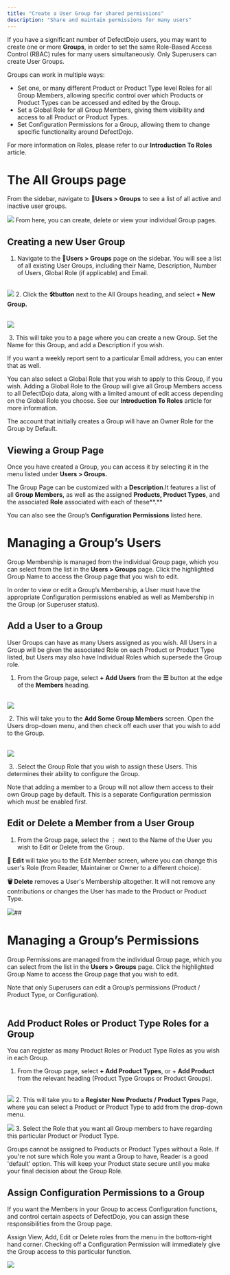 ```yaml
---
title: "Create a User Group for shared permissions"
description: "Share and maintain permissions for many users"
---
```


If you have a significant number of DefectDojo users, you may want to create one or more **Groups**, in order to set the same Role\-Based Access Control (RBAC) rules for many users simultaneously. Only Superusers can create User Groups.



Groups can work in multiple ways:


* Set one, or many different Product or Product Type level Roles for all Group Members, allowing specific control over which Products or Product Types can be accessed and edited by the Group.
* Set a Global Role for all Group Members, giving them visibility and access to all Product or Product Types.
* Set Configuration Permissions for a Group, allowing them to change specific functionality around DefectDojo.

For more information on Roles, please refer to our **Introduction To Roles** article.



# The All Groups page


From the sidebar, navigate to 👤**Users \> Groups** to see a list of all active and inactive user groups. 



![](https://defectdojo-inc.intercom-attachments-7.com/i/o/921079761/712571bc01294b06a69f4a75/MyDzT_XoLuguPYYu-jYuxHDf7urnjOypLok54WxCA88r1caHioJ_AjU6g0cp-XeoHXWVOSQdq2TlSc1J5H78RlccvDMyFv0paQAtHvabw6c5cnl3R8Y1sj3if2Ni0Q4a1DhCckGQEJ0uhCZSa-x-rYQ?expires=1729720800&signature=266260581e0d4dea599e0f18ee5a36005c4ea8acc2dcd882f80001d2752c5e70&req=fSImFs53modeFb4f3HP0gKKxkEmyAyXmnaNXsirSbxKVavgPKGJu2ESwFp86%0ApfI%3D%0A)
From here, you can create, delete or view your individual Group pages.



## Creating a new User Group


1. Navigate to the 👤**Users \> Groups** page on the sidebar. You will see a list of all existing User Groups, including their Name, Description, Number of Users, Global Role (if applicable) and Email.  
​


![](https://defectdojo-inc.intercom-attachments-7.com/i/o/921079764/e30476ab659d14a4f8757289/2dNPkv1wOi5PKzWKBbWVvPTtaKfJVqDGYfpaF74xInRWSZqXC_b-TIElh4WAfrkAdpne7Iui1DbJh0_zEw4-FCAYyD9KSbKynTS82C_pCU1ygmAfWCn5OzJIuWNPjrq2tDHi6vmXrICShlKpLK5dXac?expires=1729720800&signature=e0878a84fe1fee82d3ba86986d0773bedb5ce7452830733df051888410677502&req=fSImFs53modbFb4f3HP0gGswuHXW7%2FYi8FztZDlHEplrynEg2twBM0Ox%2BfWb%0A5u4%3D%0A)
2. Click the **🛠️button** next to the All Groups heading, and select **\+ New Group.**   
​


![](https://defectdojo-inc.intercom-attachments-7.com/i/o/921079767/0ccb7d312491d6a541473120/rVrL3MqVwr5qbaaoRSXLbbkjCqUk8CaIoOrjsWz8D4jKQICS2FfubQrGG-bI9lVgck4I3d507JqxEyOTA5dLpBTwT1QLmZieJp4TLy4L4DrEuTJ_7BuCDEW7nSG5I0pfNnY1NHl4ApaX5Ln5VgMzfuk?expires=1729720800&signature=9875e736e82c53498d7c86ad3ab57906af97f64534b3f5db88529e6719ba35ff&req=fSImFs53modYFb4f3HP0gCD3rTq2mqi%2FFPfIxL%2Bxb1q9ZM%2BZers2Kue24YVe%0AMxg%3D%0A)
  
​
3. This will take you to a page where you can create a new Group. Set the Name for this Group, and add a Description if you wish.  
  
If you want a weekly report sent to a particular Email address, you can enter that as well.  
  
You can also select a Global Role that you wish to apply to this Group, if you wish. Adding a Global Role to the Group will give all Group Members access to all DefectDojo data, along with a limited amount of edit access depending on the Global Role you choose. See our **Introduction To Roles** article for more information.

The account that initially creates a Group will have an Owner Role for the Group by Default.



## Viewing a Group Page



Once you have created a Group, you can access it by selecting it in the menu listed under **Users \> Groups.**


The Group Page can be customized with a **Description**.It features a list of all **Group Members,** as well as the assigned **Products, Product Types**, and the associated **Role** associated with each of these**.**


You can also see the Group’s **Configuration Permissions** listed here.




# Managing a Group’s Users


Group Membership is managed from the individual Group page, which you can select from the list in the **Users \> Groups** page. Click the highlighted Group Name to access the Group page that you wish to edit.


In order to view or edit a Group’s Membership, a User must have the appropriate Configuration permissions enabled as well as Membership in the Group (or Superuser status).



## **Add a User to a Group**


User Groups can have as many Users assigned as you wish. All Users in a Group will be given the associated Role on each Product or Product Type listed, but Users may also have Individual Roles which supersede the Group role.


1. From the Group page, select **\+ Add Users** from the **☰** button at the edge of the **Members** heading.  
​


![](https://defectdojo-inc.intercom-attachments-7.com/i/o/921079770/9a9f19af98b041623f19a56c/oXOX7TJ8-K_WeDroI1ZVOj4tbuf0TMHq9wxpq3u26vx44ENod9yi34HSs4nUVEiBaUgJsCapAAXdvlqZrjvQX7P-kxnVJv6Epsny_XWtghfKGIlM3OQlnArBJaizVWVtr7RIin4T4u-YX2jPGtwm-q0?expires=1729720800&signature=70d578a3df150519a97f85be9ef2aac116c9ea8df0f0c0c9aab6792b4c9e2366&req=fSImFs53moZfFb4f3HP0gAFcZJqqJABM2WUm3gv7ScUito2Kkdq7ZBRtDsWu%0ADBY%3D%0A)
  
​
2. This will take you to the **Add Some Group Members** screen. Open the Users drop\-down menu, and then check off each user that you wish to add to the Group.  
​


![](https://defectdojo-inc.intercom-attachments-7.com/i/o/921079773/777298e97a2172e654f1f77a/6a4nKNf2cr8VCeolc582OrMYTnVzWf9pOv6dTMN3t6-ZPjAJNBlPZ16E4Vq7hZlxsxoEo_MKtamMXpcYNtQynpOgMEMS9ahkMKkyHmaxQMoYiYyD4mUddoHumcgGo3b-VOFY1qy1WdMaZMuzOWS9GM0?expires=1729720800&signature=0851422a51c995da3cfd6c18b217df94ef6bb255a0d0e00d695c8806cd994a10&req=fSImFs53moZcFb4f3HP0gFTmp5bLFIVr9fnQY2PdDO3EX7f3pa1Xa2m3AmEE%0AyNI%3D%0A)
  
​
3. .Select the Group Role that you wish to assign these Users. This determines their ability to configure the Group.


Note that adding a member to a Group will not allow them access to their own Group page by default. This is a separate Configuration permission which must be enabled first.



## **Edit or Delete a Member from a User Group**


1. From the Group page, select the ⋮ next to the Name of the User you wish to Edit or Delete from the Group.  
  
**📝 Edit** will take you to the Edit Member screen, where you can change this user's Role (from Reader, Maintainer or Owner to a different choice).  
  
**🗑️ Delete** removes a User's Membership altogether. It will not remove any contributions or changes the User has made to the Product or Product Type.

![](https://defectdojo-inc.intercom-attachments-7.com/i/o/921079778/193ac17a68c21ef5229951f3/Ug7EpgZStTlGoOAWO6WEknzosB6acOsSgF04BsZvcXRc7JJizHPC2UyVtf6ypy8BPU_1DQfiGbFoqF3pnzgGl-AKJH4P2XNGoRqcd0Ly_sfDRgu52Oxt6hMsINrs0P1cPg7b5BDfoUcoxUGy6EW7E8U?expires=1729720800&signature=bc910b6a0fcadb8b8f2ebf49f8cec043d119a2a0700055815e2cd4b8d323b880&req=fSImFs53moZXFb4f3HP0gArlRtyu1xTrpSR6BsYwG8rs5B%2FrH2fgSSCmZdUw%0AGX0%3D%0A)## 


# Managing a Group’s Permissions


Group Permissions are managed from the individual Group page, which you can select from the list in the **Users \> Groups** page. Click the highlighted Group Name to access the Group page that you wish to edit.


Note that only Superusers can edit a Group’s permissions (Product / Product Type, or Configuration).  
​


## **Add Product Roles or Product Type Roles for a Group**


You can register as many Product Roles or Product Type Roles as you wish in each Group.


1. From the Group page, select **\+ Add Product Types**, or \+ **Add Product** from the relevant heading (Product Type Groups or Product Groups).  
​


![](https://defectdojo-inc.intercom-attachments-7.com/i/o/921079782/1351085e5eb5763357887942/9n3qx3_Sbq6cYiLPkmeQCg02PN2vtL9E0a9YdHMpd1Q-sOjPa5V8t1xbfYLuzGCIASxWjT0eeMNCkBrRJTjhmrMagtTokYMnTyaoPVj_xNYxDX5OETGG4YyCijX_fI8MbXVENbRyPpu9VIK4PaO1Sv0?expires=1729720800&signature=813980ed7ae28c03ca9e2e5a32278696b255cd55741a4aa05d9aae4ea36aa337&req=fSImFs53moldFb4f3HP0gGJyBYZ775rIcOsteH0gSFLF3MozOewQY7w3TZde%0AsKw%3D%0A)
2. This will take you to a **Register New Products / Product Types** Page, where you can select a Product or Product Type to add from the drop\-down menu.


![](https://defectdojo-inc.intercom-attachments-7.com/i/o/921079788/5ea383bf7e5731dfd17da056/WmQMy4lQB6sjZiK3cgtwd9mp2Oq9sddpAen_x29eS4PVe6SmMrNfu89Yhyb5I4NaYRpuEodCDS9G2yZ_5A5zRsj0xDzDx7-rsXTDebrJex07_Fx-6I0Nm8aXegeT9VEbseWsfM_Ze_Ph_fW_ugZB88M?expires=1729720800&signature=1af25adf0b17ac8381925baaa1bd605ef3be819c092e1110337637177bb4a978&req=fSImFs53molXFb4f3HP0gDHgkPXPNZKRkVqADhXUQTWPO0VU0XYsQtm3DUxZ%0AUUk%3D%0A)
3. Select the Role that you want all Group members to have regarding this particular Product or Product Type.


Groups cannot be assigned to Products or Product Types without a Role. If you're not sure which Role you want a Group to have, Reader is a good 'default' option. This will keep your Product state secure until you make your final decision about the Group Role.



## **Assign Configuration Permissions to a Group**


If you want the Members in your Group to access Configuration functions, and control certain aspects of DefectDojo, you can assign these responsibilities from the Group page. 



Assign View, Add, Edit or Delete roles from the menu in the bottom\-right hand corner. Checking off a Configuration Permission will immediately give the Group access to this particular function.



![](https://defectdojo-inc.intercom-attachments-7.com/i/o/921079793/a85168d32a80424848c5a6f3/2LqjWP6T3Qj0QLSbmz9lIGWHJgZkf0rSDTMMIzrQkL2P4KdJafWK3t9MZLNd65dU13W6xGOlWUwWgykBzOHedNpHRuBjgTYCvF_gbE8R7VKNfJ_dqLnk0HoNKJl5_qQ92kB-iRzIbfbCYpdSi8tbwH0?expires=1729720800&signature=30ecc0453d9d3ee1067ed11e2e9cda0f664080737fbea1d5fdc6646336a17c78&req=fSImFs53mohcFb4f3HP0gO8Rmd0izzZL7KQaS2qP%2FVU3oxhlqj5pKisfrFNQ%0AEtU%3D%0A)